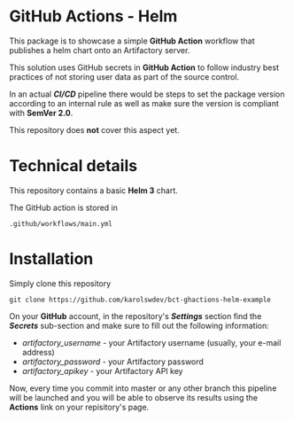 # GitHub Actions - Helm

This package is to showcase a simple **GitHub Action** workflow that publishes a helm chart onto an Artifactory server.

This solution uses GitHub secrets in **GitHub Action** to follow industry best practices of not storing user data as part of the source control.

In an actual ***CI/CD*** pipeline there would be steps to set the package version according to an internal rule as well as make sure the version is compliant with **SemVer 2.0**. 

This repository does **not** cover this aspect yet.

# Technical details

This repository contains a basic **Helm 3** chart.

The GitHub action is stored in

    .github/workflows/main.yml

# Installation

Simply clone this repository

    git clone https://github.com/karolswdev/bct-ghactions-helm-example

On your **GitHub** account, in the repository's ***Settings*** section find the ***Secrets*** sub-section and make sure to fill out the following information:

 - *artifactory_username* - your Artifactory username (usually, your e-mail address)
 - *artifactory_password* - your Artifactory password
 - *artifactory_apikey* - your Artifactory API key

Now, every time you commit into master or any other branch this pipeline will be launched and you will be able to observe its results using the **Actions** link on your repisitory's page.

